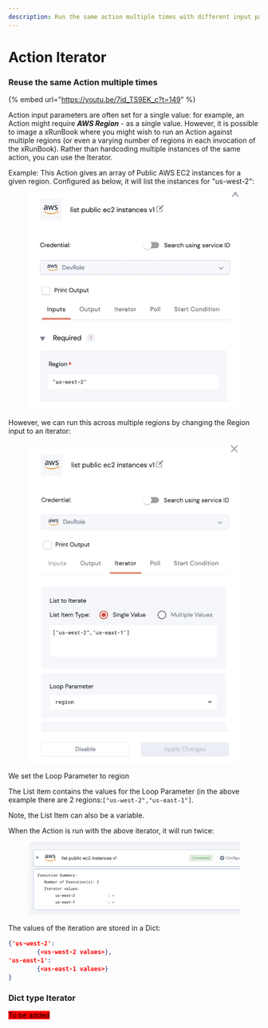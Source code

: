 ```yaml
---
description: Run the same action multiple times with different input parameters
---
```


# Action Iterator

### Reuse the same Action multiple times

{% embed url="https://youtu.be/7id_TS9EK_c?t=149" %}

Action input parameters are often set for a single value: for example, an Action might require _**AWS Region**_ - as a single value.  However, it is possible to image a xRunBook where you might wish to run an Action against multiple regions (or even a varying number of regions in each invocation of the xRunBook).  Rather than hardcoding multiple instances of the same action, you can use the Iterator.



Example: This Action gives an array of Public AWS EC2 instances for a given region.  Configured as below, it will list the instances for "us-west-2":

<figure><img src="../../../.gitbook/assets/configuration.jpg" alt="screenshot of an Action&#x27;s input configuration."><figcaption></figcaption></figure>

However, we can run this across multiple regions by changing the Region input to an iterator:

<figure><img src="../../../.gitbook/assets/iteration.jpg" alt="screenshot of an iteration configuration"><figcaption></figcaption></figure>

We set the Loop Parameter to region &#x20;

The List item contains the values for the Loop Parameter (in the above example there are 2 regions:`["us-west-2","us-east-1"]`. &#x20;

Note, the List Item can also be a variable.

When the Action is run with the above iterator, it will run twice:

<figure><img src="../../../.gitbook/assets/Screenshot 2022-12-29 at 17.28.49.jpg" alt=""><figcaption></figcaption></figure>

The values of the iteration are stored in a Dict:

```json
{'us-west-2': 
		{<us-west-2 values>}, 
'us-east-1': 
		{<us-east-1 values>}
}
```









### Dict type Iterator

<mark style="background-color:red;">To be added</mark>
